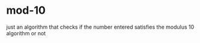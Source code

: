 # mod-10
just an algorithm that checks if the number entered satisfies the modulus 10 algorithm or not

